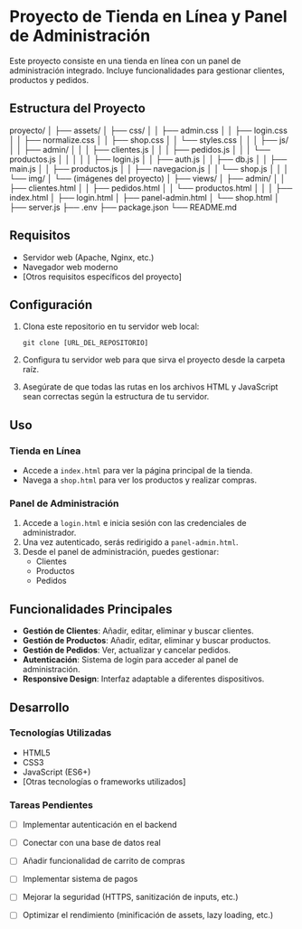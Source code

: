 # Proyecto de Tienda en Línea y Panel de Administración

Este proyecto consiste en una tienda en línea con un panel de administración integrado. Incluye funcionalidades para gestionar clientes, productos y pedidos.

## Estructura del Proyecto
proyecto/
│
├── assets/
│ ├── css/
│ │ ├── admin.css
│ │ ├── login.css
│ │ ├── normalize.css
│ │ ├── shop.css
│ │ └── styles.css
│ │
│ ├── js/
│ │ ├── admin/
│ │ │ ├── clientes.js
│ │ │ ├── pedidos.js
│ │ │ └── productos.js
│ │ │
│ │ ├── login.js
│ │ ├── auth.js
│ │ ├── db.js
│ │ ├── main.js
│ │ ├── productos.js
│ │ ├── navegacion.js
│ │ └── shop.js
│ │
│ └── img/
│ └── (imágenes del proyecto)
│
├── views/
│ ├── admin/
│ │ ├── clientes.html
│ │ ├── pedidos.html
│ │ └── productos.html
│ │
│ ├── index.html
│ ├── login.html
│ ├── panel-admin.html
│ └── shop.html
│
├── server.js
├── .env
├── package.json
└── README.md

## Requisitos

- Servidor web (Apache, Nginx, etc.)
- Navegador web moderno
- [Otros requisitos específicos del proyecto]

## Configuración

1. Clona este repositorio en tu servidor web local:
   ```
   git clone [URL_DEL_REPOSITORIO]
   ```

2. Configura tu servidor web para que sirva el proyecto desde la carpeta raíz.

3. Asegúrate de que todas las rutas en los archivos HTML y JavaScript sean correctas según la estructura de tu servidor.

## Uso

### Tienda en Línea

- Accede a `index.html` para ver la página principal de la tienda.
- Navega a `shop.html` para ver los productos y realizar compras.

### Panel de Administración

1. Accede a `login.html` e inicia sesión con las credenciales de administrador.
2. Una vez autenticado, serás redirigido a `panel-admin.html`.
3. Desde el panel de administración, puedes gestionar:
   - Clientes
   - Productos
   - Pedidos

## Funcionalidades Principales

- **Gestión de Clientes**: Añadir, editar, eliminar y buscar clientes.
- **Gestión de Productos**: Añadir, editar, eliminar y buscar productos.
- **Gestión de Pedidos**: Ver, actualizar y cancelar pedidos.
- **Autenticación**: Sistema de login para acceder al panel de administración.
- **Responsive Design**: Interfaz adaptable a diferentes dispositivos.

## Desarrollo

### Tecnologías Utilizadas

- HTML5
- CSS3
- JavaScript (ES6+)
- [Otras tecnologías o frameworks utilizados]

### Tareas Pendientes

- [ ] Implementar autenticación en el backend
- [ ] Conectar con una base de datos real
- [ ] Añadir funcionalidad de carrito de compras
- [ ] Implementar sistema de pagos
- [ ] Mejorar la seguridad (HTTPS, sanitización de inputs, etc.)
- [ ] Optimizar el rendimiento (minificación de assets, lazy loading, etc.)


